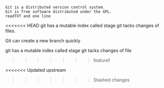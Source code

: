 ```
Git is a distributed version control system.
Git is free software distributed under the GPL.
readTXT and one line
```

<<<<<<< HEAD
git has a mutable index called stage git tacks changes of files.

Git  can create  a new branch quickly

git has a mutable index called stage git tacks changes of file
>>>>>>> feature1

<<<<<<< Updated upstream
>>>>>>> Stashed changes
